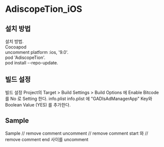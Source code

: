# AdiscopeTion_iOS

## 설치 방법
설치 방법.  
Cocoapod    
uncomment platform :ios, '9.0'.   
pod 'AdiscopeTion'.  
pod install --repo-update.  

## 빌드 설정
빌드 설정
Project의 Target > Build Settings > Build Options 에 Enable Bitcode 를 No 로 Setting 한다.
info.plist
info.plist 에 "GADIsAdManagerApp" Key와 Boolean Value (YES) 를 추가한다. 

## Sample
Sample
// remove comment uncomment
// remove comment start 와 // remove comment end 사이를 uncomment
